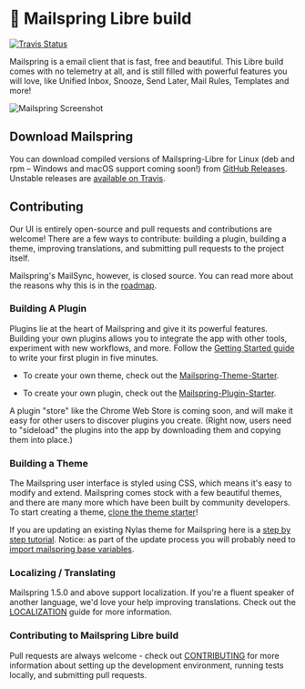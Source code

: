 # 💌 Mailspring Libre build

[![Travis Status](https://img.shields.io/travis/com/notpushkin/Mailspring-Libre?label=travis)](https://travis-ci.com/notpushkin/Mailspring-Libre)

Mailspring is a email client that is fast, free and beautiful. This Libre build comes with no telemetry at all, and is still filled with powerful features you will love, like Unified Inbox, Snooze, Send Later, Mail Rules, Templates and more!

![Mailspring Screenshot](https://github.com/Foundry376/Mailspring/raw/master/screenshots/hero_graphic_mac%402x.png)

## Download Mailspring

You can download compiled versions of Mailspring-Libre for Linux (deb and rpm – Windows and macOS support coming soon!) from [GitHub Releases](https://github.com/notpushkin/Mailspring-Libre/releases/). Unstable releases are [available on Travis](https://github.com/notpushkin/Mailspring-Libre/issues/1#issuecomment-581483378).

## Contributing

Our UI is entirely open-source and pull requests and contributions are welcome! There are a few ways to contribute: building a plugin, building a theme, improving translations, and submitting pull requests to the project itself.

Mailspring's MailSync, however, is closed source. You can read more about the reasons why this is in the [roadmap](https://github.com/Foundry376/Mailspring/blob/master/ROADMAP.md#why-is-mailsync-closed-source).

### Building A Plugin

Plugins lie at the heart of Mailspring and give it its powerful features. Building your own plugins allows you to integrate the app with other tools, experiment with new workflows, and more. Follow the [Getting Started guide](https://Foundry376.github.io/Mailspring/) to write your first plugin in five minutes.

- To create your own theme, check out the [Mailspring-Theme-Starter](https://github.com/Foundry376/Mailspring-Theme-Starter).

- To create your own plugin, check out the [Mailspring-Plugin-Starter](https://github.com/Foundry376/Mailspring-Plugin-Starter).

A plugin "store" like the Chrome Web Store is coming soon, and will make it easy for other users to discover plugins you create. (Right now, users need to "sideload" the plugins into the app by downloading them and copying them into place.)

### Building a Theme

The Mailspring user interface is styled using CSS, which means it's easy to modify and extend. Mailspring comes stock with a few beautiful themes, and there are many more which have been built by community developers. To start creating a theme, [clone the theme starter](https://github.com/Foundry376/Mailspring-Theme-Starter)!

If you are updating an existing Nylas theme for Mailspring here is a [step by step tutorial](https://foundry376.zendesk.com/hc/en-us/articles/115001918391-How-do-I-update-an-N1-Nylas-Mail-theme-for-Mailspring-). Notice: as part of the update process you will probably need to [import mailspring base variables](https://github.com/Foundry376/Mailspring/issues/326#issuecomment-343757775).

### Localizing / Translating

Mailspring 1.5.0 and above support localization. If you're a fluent speaker of another language, we'd love your help improving translations. Check out the [LOCALIZATION](https://github.com/notpushkin/Mailspring-Libre/blob/master/LOCALIZATION.md) guide for more information.

### Contributing to Mailspring Libre build

Pull requests are always welcome - check out [CONTRIBUTING](https://github.com/notpushkin/Mailspring-Libre/blob/master/CONTRIBUTING.md) for more information about setting up the development environment, running tests locally, and submitting pull requests.
